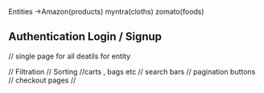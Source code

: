 Entities ->Amazon(products)
myntra(cloths)
zomato(foods)
 

 ## Authentication Login / Signup

 // single page for all deatils for entity

 // Filtration 
 // Sorting
 //carts , bags etc
 // search bars
 // pagination buttons
 //  checkout pages
 //